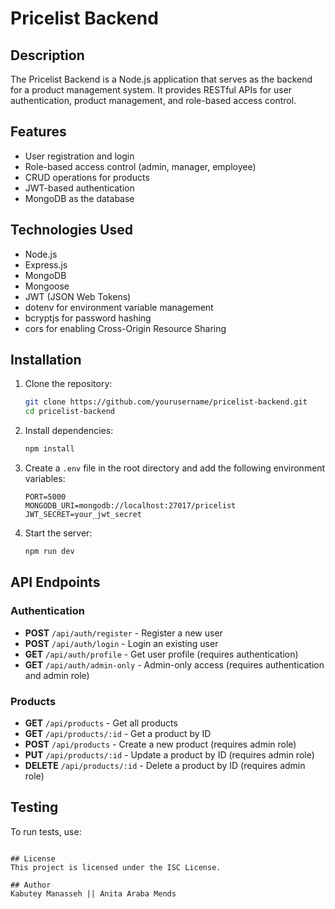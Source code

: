 # Pricelist Backend

## Description
The Pricelist Backend is a Node.js application that serves as the backend for a product management system. It provides RESTful APIs for user authentication, product management, and role-based access control.

## Features
- User registration and login
- Role-based access control (admin, manager, employee)
- CRUD operations for products
- JWT-based authentication
- MongoDB as the database

## Technologies Used
- Node.js
- Express.js
- MongoDB
- Mongoose
- JWT (JSON Web Tokens)
- dotenv for environment variable management
- bcryptjs for password hashing
- cors for enabling Cross-Origin Resource Sharing

## Installation

1. Clone the repository:
   ```bash
   git clone https://github.com/yourusername/pricelist-backend.git
   cd pricelist-backend
   ```

2. Install dependencies:
   ```bash
   npm install
   ```

3. Create a `.env` file in the root directory and add the following environment variables:
   ```plaintext
   PORT=5000
   MONGODB_URI=mongodb://localhost:27017/pricelist
   JWT_SECRET=your_jwt_secret
   ```

4. Start the server:
   ```bash
   npm run dev
   ```

## API Endpoints

### Authentication
- **POST** `/api/auth/register` - Register a new user
- **POST** `/api/auth/login` - Login an existing user
- **GET** `/api/auth/profile` - Get user profile (requires authentication)
- **GET** `/api/auth/admin-only` - Admin-only access (requires authentication and admin role)

### Products
- **GET** `/api/products` - Get all products
- **GET** `/api/products/:id` - Get a product by ID
- **POST** `/api/products` - Create a new product (requires admin role)
- **PUT** `/api/products/:id` - Update a product by ID (requires admin role)
- **DELETE** `/api/products/:id` - Delete a product by ID (requires admin role)

## Testing
To run tests, use:

```

## License
This project is licensed under the ISC License.

## Author
Kabutey Manasseh || Anita Araba Mends